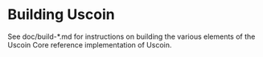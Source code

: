 Building Uscoin
================

See doc/build-*.md for instructions on building the various
elements of the Uscoin Core reference implementation of Uscoin.
